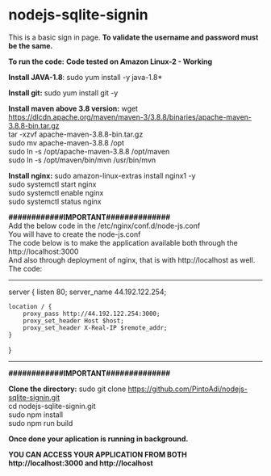 # nodejs-sqlite-signin
This is a basic sign in page.
**To validate the username and password must be the same.**

**To run the code:**
**Code tested on Amazon Linux-2 - Working**

**Install JAVA-1.8**:
sudo yum install -y java-1.8*

**Install git:**
sudo yum install git -y

**Install maven above 3.8 version:**
wget https://dlcdn.apache.org/maven/maven-3/3.8.8/binaries/apache-maven-3.8.8-bin.tar.gz                                     
tar -xzvf apache-maven-3.8.8-bin.tar.gz                                        
sudo mv apache-maven-3.8.8 /opt                                   
sudo ln -s /opt/apache-maven-3.8.8 /opt/maven                                       
sudo ln -s /opt/maven/bin/mvn /usr/bin/mvn                                  

**Install nginx:**
sudo amazon-linux-extras install nginx1 -y                     
sudo systemctl start nginx                       
sudo systemctl enable nginx                  
sudo systemctl status nginx                     

**############IMPORTANT##############**                       
Add the below code in the /etc/nginx/conf.d/node-js.conf                
You will have to create the node-js.conf                
The code below is to make the application available both through the http://localhost:3000                
And also through deployment of nginx, that is with http://localhost as well.                
The code:
***********************
server {
    listen 80;
    server_name 44.192.122.254;

    location / {
        proxy_pass http://44.192.122.254:3000;
        proxy_set_header Host $host;
        proxy_set_header X-Real-IP $remote_addr;
    }
}
***********************
**############IMPORTANT##############**

**Clone the directory:**
sudo git clone https://github.com/PintoAdi/nodejs-sqlite-signin.git                                                                  
cd nodejs-sqlite-signin.git                    
sudo npm install                    
sudo npm run build                    

**Once done your aplication is running in background.**

**YOU CAN ACCESS YOUR APPLICATION FROM BOTH http://localhost:3000 and http://localhost**
